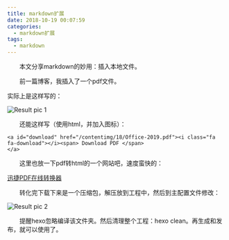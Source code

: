 ```yaml
---
title: markdown扩展
date: 2018-10-19 00:07:59
categories:
  - markdown扩展
tags:
  - markdown
---
```


　　本文分享markdown的妙用：插入本地文件。

<!-- more -->

　　前一篇博客，我插入了一个pdf文件。

实际上是这样写的：

![Result pic 1](/contentimg/19/1.png "源文件")



　　还能这样写（使用html，并加入图标）：

``` javascripts
<a id="download" href="/contentimg/18/Office-2019.pdf"><i class="fa fa-download"></i><span> Download PDF </span>
</a>
```

　　这里也放一下pdf转html的一个网站吧，速度蛮快的：

[迅捷PDF在线转换器](http://app.xunjiepdf.com/pdf2html)

　　转化完下载下来是一个压缩包，解压放到工程中，然后到主配置文件修改：

![Result pic 2](/contentimg/19/2.png "_config.yml")


　　提醒hexo忽略编译该文件夹。然后清理整个工程：hexo clean。再生成和发布，就可以使用了。
